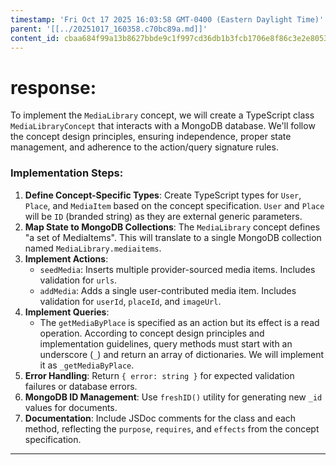 ```yaml
---
timestamp: 'Fri Oct 17 2025 16:03:58 GMT-0400 (Eastern Daylight Time)'
parent: '[[../20251017_160358.c70bc89a.md]]'
content_id: cbaa684f99a13b8627bbde9c1f997cd36db1b3fcb1706e8f86c3e2e80539d54f
---
```


# response:

To implement the `MediaLibrary` concept, we will create a TypeScript class `MediaLibraryConcept` that interacts with a MongoDB database. We'll follow the concept design principles, ensuring independence, proper state management, and adherence to the action/query signature rules.

### Implementation Steps:

1. **Define Concept-Specific Types**: Create TypeScript types for `User`, `Place`, and `MediaItem` based on the concept specification. `User` and `Place` will be `ID` (branded string) as they are external generic parameters.
2. **Map State to MongoDB Collections**: The `MediaLibrary` concept defines "a set of MediaItems". This will translate to a single MongoDB collection named `MediaLibrary.mediaitems`.
3. **Implement Actions**:
   * `seedMedia`: Inserts multiple provider-sourced media items. Includes validation for `urls`.
   * `addMedia`: Adds a single user-contributed media item. Includes validation for `userId`, `placeId`, and `imageUrl`.
4. **Implement Queries**:
   * The `getMediaByPlace` is specified as an action but its effect is a read operation. According to concept design principles and implementation guidelines, query methods must start with an underscore (`_`) and return an array of dictionaries. We will implement it as `_getMediaByPlace`.
5. **Error Handling**: Return `{ error: string }` for expected validation failures or database errors.
6. **MongoDB ID Management**: Use `freshID()` utility for generating new `_id` values for documents.
7. **Documentation**: Include JSDoc comments for the class and each method, reflecting the `purpose`, `requires`, and `effects` from the concept specification.

***
